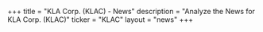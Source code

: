 +++
title = "KLA Corp. (KLAC) - News"
description = "Analyze the News for KLA Corp. (KLAC)"
ticker = "KLAC"
layout = "news"
+++


